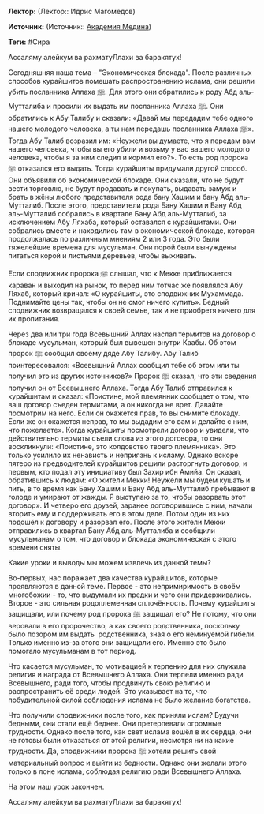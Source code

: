 **Лектор:** (Лектор:: Идрис Магомедов)

**Источник:** (Источник:: [Академия Медина](https://web.medinaschool.org/school/))

**Теги:** #Сира

Ассаляму алейкум ва рахматуЛлахи ва баракятух!


Сегодняшняя наша тема – "Экономическая блокада". После различных способов курайшитов помешать распространению ислама, они решили убить посланника Аллаха ﷺ. Для этого они обратились к роду Абд аль-Мутталиба и просили их выдать им посланника Аллаха ﷺ. Они обратились к Абу Талибу и сказали: «Давай мы передадим тебе одного нашего молодого человека, а ты нам передашь посланника Аллаха ﷺ». Тогда Абу Талиб возразил им: «Неужели вы думаете, что я передам вам нашего человека, чтобы вы его убили и возьму у вас вашего молодого человека, чтобы я за ним следил и кормил его?». То есть род пророка ﷺ отказался его выдать. Тогда курайшиты придумали другой способ. Они объявили об экономической блокаде. Они сказали, что не будут вести торговлю, не будут продавать и покупать, выдавать замуж и брать в жёны любого представителя рода бану Хашим и бану Абд аль-Мутталиб. После этого, представители рода Бану Хашим и Бану Абд аль-Мутталиб собрались в квартале Бану Абд аль-Мутталиб, за исключением Абу Ляхаба, который оставался с курайшитами. Они собрались вместе и находились там в экономической блокаде, которая продолжалась по различным мнениям 2 или 3 года. Это были тяжелейшие времена для мусульман. Они порой были вынуждены питаться корой и листьями деревьев, чтобы выживать.


Если сподвижник пророка ﷺ слышал, что к Мекке приближается караван и выходил на рынок, то перед ним тотчас же появлялся Абу Ляхаб, который кричал: «О курайшиты, это сподвижник Мухаммада. Поднимайте цены так, чтобы он не смог ничего купить». Бедный сподвижник возвращался к своей семье, так и не приобретя ничего для их пропитания.


Через два или три года Всевышний Аллах наслал термитов на договор о блокаде мусульман, который был вывешен внутри Каабы. Об этом пророк ﷺ сообщил своему дяде Абу Талибу. Абу Талиб поинтересовался: «Всевышний Аллах сообщил тебе об этом или ты получил это из других источников?» Пророк ﷺ сказал, что эти сведения получил он от Всевышнего Аллаха. Тогда Абу Талиб отправился к курайшитам и сказал: «Поистине, мой племянник сообщает о том, что ваш договор съеден термитами, а он никогда не врет. Давайте посмотрим на него. Если он окажется прав, то вы снимите блокаду. Если же он окажется неправ, то мы выдадим его вам и делайте с ним, что пожелаете». Когда курайшиты посмотрели договор и увидели, что действительно термиты съели слова из этого договора, то они воскликнули: «Поистине, это колдовство твоего племянника». Это только усилило их ненависть и неприязнь к исламу. Однако вскоре пятеро из предводителей курайшитов решили расторгнуть договор, и первым, кто подал эту инициативу был Захир ибн Амийа. Он сказал, обратившись к людям: «О жители Мекки! Неужели мы будем кушать и пить, в то время как Бану Хашим и Бану Абд аль-Мутталиб пребывают в голоде и умирают от жажды. Я выступаю за то, чтобы разорвать этот договор». И четверо его друзей, заранее договорившись с ним, начали вторить ему и поддерживать его в этом деле. Потом один из них подошёл к договору и разорвал его. После этого жители Мекки отправились в квартал Бану Абд аль-Мутталиба и сообщили мусульманам о том, что договор и блокада экономическая с этого времени сняты.


Какие уроки и выводы мы можем извлечь из данной темы?


Во-первых, нас поражает два качества курайшитов, которые проявляются в данной теме. Первое - это непримиримость в своём многобожии - то, что выдумали их предки и чего они придерживались. Второе - это сильная родоплеменная сплочённость. Почему курайшиты защищали, или почему род пророка ﷺ защищал его? Не потому, что они веровали в его пророчество, а как своего родственника, поскольку было позором им выдать  родственника, зная о его неминуемой гибели. Только именно из-за этого они защищали его. Именно это было помогало мусульманам в тот период.


Что касается мусульман, то мотивацией к терпению для них служила религия и награда от Всевышнего Аллаха. Они терпели именно ради Всевышнего, ради того, чтобы продвинуть свою религию и распространить её среди людей. Это указывает на то, что побудительной силой соблюдения ислама не было желание богатства.


Что получили сподвижники после того, как приняли ислам? Будучи бедными, они стали ещё беднее. Они претерпевали огромные трудности. Однако после того, как свет ислама вошёл в их сердца, они не готовы были отказаться от этой религии, несмотря ни на какие трудности. Да, сподвижники пророка ﷺ хотели решить свой материальный вопрос и выйти из бедности. Однако они желали этого только в лоне ислама, соблюдая религию ради Всевышнего Аллаха.


На этом наш урок закончен.


Ассаляму алейкум ва рахматуЛлахи ва баракятух!

